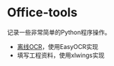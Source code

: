 # Office-tools
记录一些非常简单的Python程序操作。
* [离线OCR](https://github.com/92rw/Office-tools/blob/main/OCR/Thai-OCR.ipynb)，使用EasyOCR实现
* 填写工程资料，使用xlwings实现
